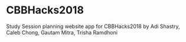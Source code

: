 # CBBHacks2018
Study Session planning website app for CBBHacks2018
by Adi Shastry, Caleb Chong, Gautam Mitra, Trisha Ramdhoni
